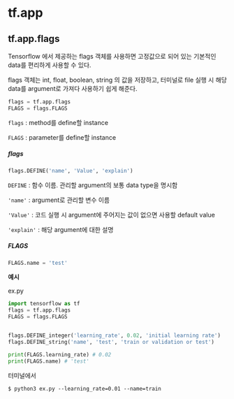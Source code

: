 # tf.app

## tf.app.flags

Tensorflow 에서 제공하는 flags 객체를 사용하면 고정값으로 되어 있는 기본적인 data를 편리하게 사용할 수 있다.

flags 객체는 int, float, boolean, string 의 값을 저장하고, 터미널로 file 실행 시 해당 data를 argument로 가져다 사용하기 쉽게 해준다.

```python
flags = tf.app.flags
FLAGS = flags.FLAGS
```

`flags` : method를 define할 instance

`FLAGS` : parameter를 define할 instance



##### **flags**

```python
flags.DEFINE('name', 'Value', 'explain')
```

`DEFINE` : 함수 이름. 관리할 argument의 보통 data type을 명시함

`'name'` : argument로 관리할 변수 이름

`'Value'` : 코드 실행 시 argument에 주어지는 값이 없으면 사용할 default value

`'explain'` : 해당 argument에 대한 설명



##### **FLAGS**

```python
FLAGS.name = 'test'
```



**예시**

ex.py

```python
import tensorflow as tf
flags = tf.app.flags
FLAGS = flags.FLAGS


flags.DEFINE_integer('learning_rate', 0.02, 'initial learning rate')
flags.DEFINE_string('name', 'test', 'train or validation or test')

print(FLAGS.learning_rate) # 0.02
print(FLAGS.name) # 'test'
```

터미널에서

```
$ python3 ex.py --learning_rate=0.01 --name=train
```





